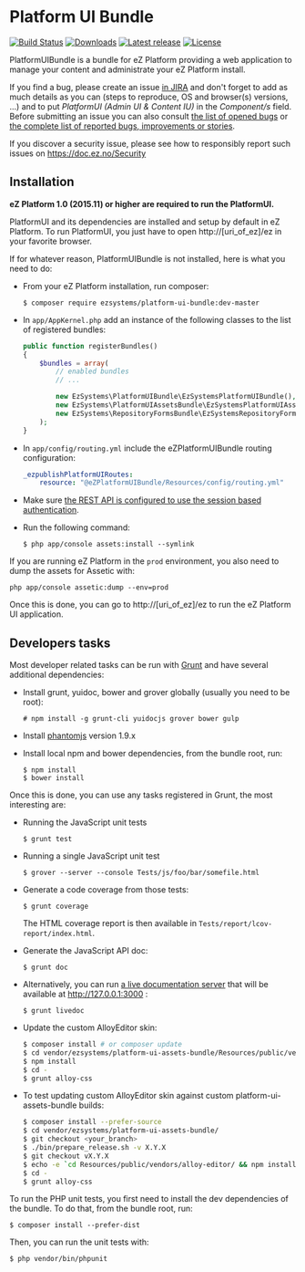 # Platform UI Bundle

[![Build Status](https://img.shields.io/travis/ezsystems/PlatformUIBundle.svg?style=flat-square&branch=master)](https://travis-ci.org/ezsystems/PlatformUIBundle)
[![Downloads](https://img.shields.io/packagist/dt/ezsystems/platform-ui-bundle.svg?style=flat-square)](https://packagist.org/packages/ezsystems/platform-ui-bundle)
[![Latest release](https://img.shields.io/github/release/ezsystems/PlatformUIBundle.svg?style=flat-square)](https://github.com/ezsystems/PlatformUIBundle/releases)
[![License](https://img.shields.io/github/license/ezsystems/PlatformUIBundle.svg?style=flat-square)](LICENSE)

PlatformUIBundle is a bundle for eZ Platform providing a web application
to manage your content and administrate your eZ Platform install.

If you find a bug, please create an issue [in JIRA](https://jira.ez.no/) and
don't forget to add as much details as you can (steps to reproduce, OS and
browser(s) versions, ...) and to put *PlatformUI (Admin UI & Content IU)* in the
*Component/s* field. Before submitting an issue you can also consult [the list
of opened bugs](https://jira.ez.no/issues/?filter=15902) or [the complete list
of reported bugs, improvements or
stories](https://jira.ez.no/issues/?filter=15903).

If you discover a security issue, please see how to
responsibly report such issues on https://doc.ez.no/Security

## Installation

**eZ Platform 1.0 (2015.11) or higher are required to run the PlatformUI.**

PlatformUI and its dependencies are installed and setup  by default in eZ
Platform. To run PlatformUI, you just have to open http://[uri\_of\_ez]/ez in
your favorite browser.

If for whatever reason, PlatformUIBundle is not installed, here is what you need
to do:

* From your eZ Platform installation, run composer:

  ```
  $ composer require ezsystems/platform-ui-bundle:dev-master
  ```

* In `app/AppKernel.php` add an instance of the following classes to
  the list of registered bundles:

  ```php
  public function registerBundles()
  {
      $bundles = array(
          // enabled bundles
          // ...

          new EzSystems\PlatformUIBundle\EzSystemsPlatformUIBundle(),
          new EzSystems\PlatformUIAssetsBundle\EzSystemsPlatformUIAssetsBundle(),
          new EzSystems\RepositoryFormsBundle\EzSystemsRepositoryFormsBundle(),
      );
  }
  ```

* In `app/config/routing.yml` include the eZPlatformUIBundle routing
  configuration:

  ```yml
  _ezpublishPlatformUIRoutes:
      resource: "@eZPlatformUIBundle/Resources/config/routing.yml"
  ```
* Make sure [the REST API is configured to use the session based authentication](https://doc.ez.no/display/EZP/REST+API+Authentication).
* Run the following command:

  ```
  $ php app/console assets:install --symlink
  ```
If you are running eZ Platform in the `prod` environment, you also need to dump
the assets for Assetic with:

```
php app/console assetic:dump --env=prod
```

Once this is done, you can go to http://[uri\_of\_ez]/ez to run the eZ Platform
UI application.

## Developers tasks

Most developer related tasks can be run with [Grunt](http://gruntjs.com/) and
have several additional dependencies:

* Install grunt, yuidoc, bower and grover globally (usually you need to be root):

  ```
  # npm install -g grunt-cli yuidocjs grover bower gulp
  ```
* Install [phantomjs](http://phantomjs.org) version 1.9.x
* Install local npm and bower dependencies, from the bundle root, run:

  ```
  $ npm install
  $ bower install
  ```

Once this is done, you can use any tasks registered in Grunt, the most
interesting are:

* Running the JavaScript unit tests

  ```
  $ grunt test
  ```
* Running a single JavaScript unit test

  ```
  $ grover --server --console Tests/js/foo/bar/somefile.html
  ```
* Generate a code coverage from those tests:

  ```
  $ grunt coverage
  ```
  The HTML coverage report is then available in `Tests/report/lcov-report/index.html`.
* Generate the JavaScript API doc:

  ```
  $ grunt doc
  ```
* Alternatively, you can run [a live documentation
  server](http://yui.github.io/yuidoc/args/index.html#server) that will be
  available at http://127.0.0.1:3000 :

  ```
  $ grunt livedoc
  ```
* Update the custom AlloyEditor skin:

  ```bash
  $ composer install # or composer update
  $ cd vendor/ezsystems/platform-ui-assets-bundle/Resources/public/vendors/alloy-editor/
  $ npm install
  $ cd -
  $ grunt alloy-css
  ```
  
* To test updating custom AlloyEditor skin against custom platform-ui-assets-bundle builds:

  ```bash
  $ composer install --prefer-source
  $ cd vendor/ezsystems/platform-ui-assets-bundle/
  $ git checkout <your_branch>
  $ ./bin/prepare_release.sh -v X.Y.X
  $ git checkout vX.Y.X
  $ echo -e `cd Resources/public/vendors/alloy-editor/ && npm install`
  $ cd -
  $ grunt alloy-css
  ```

To run the PHP unit tests, you first need to install the dev dependencies of the
bundle. To do that, from the bundle root, run:

```
$ composer install --prefer-dist
```

Then, you can run the unit tests with:

```
$ php vendor/bin/phpunit
```
